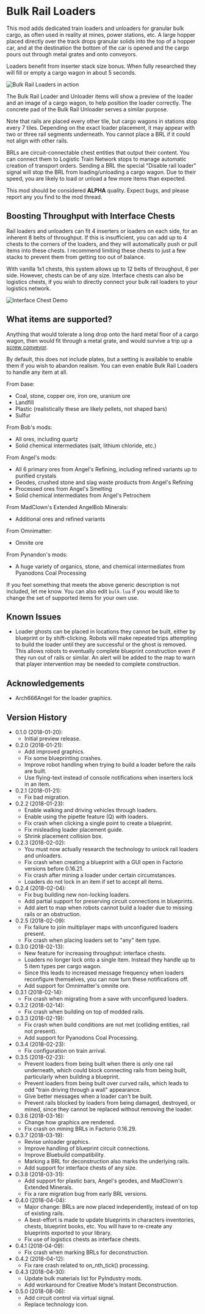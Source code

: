 # Bulk Rail Loaders

This mod adds dedicated train loaders and unloaders for granular bulk cargo,
as often used in reality at mines, power stations, etc.  A large hopper placed
directly over the track drops granular solids into the top of a hopper car,
and at the destination the bottom of the car is opened and the cargo pours out
through metal grates and onto conveyors.

Loaders benefit from inserter stack size bonus.  When fully researched they will
fill or empty a cargo wagon in about 5 seconds.

![Bulk Rail Loaders in action](https://github.com/mspielberg/factorio-railloader/raw/master/resources/snapshot.jpg)

The Bulk Rail Loader and Unloader items will show a preview of the loader and
an image of a cargo wagon, to help position the loader correctly. The
concrete pad of the Bulk Rail Unloader serves a similar purpose.

Note that rails are placed every other tile, but cargo wagons in stations
stop every 7 tiles. Depending on the exact loader placement, it may appear
with two or three rail segments underneath. You cannot place a BRL if it
could not align with other rails.

BRLs are circuit-connectable chest entities that output their content. You
can connect them to Logistic Train Network stops to manage automatic creation
of transport orders. Sending a BRL the special "Disable rail loader" signal
will stop the BRL from loading/unloading a cargo wagon. Due to their speed,
you are likely to load or unload a few more items than expected.

This mod should be considered __ALPHA__ quality.  Expect bugs, and please report
any you find to the mod thread.

## Boosting Throughput with Interface Chests

Rail loaders and unloaders can fit 4 inserters or loaders on each side, for
an inherent 8 belts of throughput. If this is insufficient, you can add up to
4 chests to the corners of the loaders, and they will automatically push or
pull items into these chests. I recommend limiting these chests to just a few
stacks to prevent them from getting too out of balance.

With vanilla 1x1 chests, this system allows up to 12 belts of throughput, 6
per side. However, chests can be of any size. Interface chests can also be
logistics chests, if you wish to directly connect your bulk rail loaders to
your logistics network.

![Interface Chest Demo](https://github.com/mspielberg/factorio-railloader/raw/master/resources/interfacechests.jpg)

## What items are supported?

Anything that would tolerate a long drop onto the hard metal floor of a cargo
wagon, then would fit through a metal grate, and would survive a trip up a
[screw conveyor](https://en.wikipedia.org/wiki/Screw_conveyor).

By default, this does not include plates, but a setting is available to enable
them if you wish to abandon realism. You can even enable Bulk Rail Loaders to
handle any item at all.

From base:

* Coal, stone, copper ore, iron ore, uranium ore
* Landfill
* Plastic (realistically these are likely pellets, not shaped bars)
* Sulfur

From Bob's mods:

* All ores, including quartz
* Solid chemical intermediates (salt, lithium chloride, etc.)

From Angel's mods:

* All 6 primary ores from Angel's Refining, including refined variants up to
  purified crystals
* Geodes, crushed stone and slag waste products from Angel's Refining
* Processed ores from Angel's Smelting
* Solid chemical intermediates from Angel's Petrochem

From MadClown's Extended AngelBob Minerals:

* Additional ores and refined variants

From Omnimatter:

* Omnite ore

From Pynandon's mods:

* A huge variety of organics, stone, and chemical intermediates from Pyanodons
  Coal Processing

If you feel something that meets the above generic description is not included,
let me know.  You can also edit `bulk.lua` if you would like to change the set
of supported items for your own use.

## Known Issues

* Loader ghosts can be placed in locations they cannot be built, either by
  blueprint or by shift-clicking.  Robots will make repeated trips attempting to
  build the loader until they are successful or the ghost is removed.  This
  allows robots to eventually complete blueprint construction even if they run
  out of rails or similar.  An alert will be added to the map to warn that
  player intervention may be needed to complete construction.

## Acknowledgements

* Arch666Angel for the loader graphics.

## Version History
* 0.1.0 (2018-01-20):
    * Initial preview release.
* 0.2.0 (2018-01-21):
    * Add improved graphics.
    * Fix some blueprinting crashes.
    * Improve robot handling when trying to build a loader before the rails are
      built.
    * Use flying-text instead of console notifications when inserters lock in an
      item.
* 0.2.1 (2018-01-21):
    * Fix bad migration.
* 0.2.2 (2018-01-23):
    * Enable walking and driving vehicles through loaders.
    * Enable using the pipette feature (Q) with loaders.
    * Fix crash when clicking a single point to create a blueprint.
    * Fix misleading loader placement guide.
    * Shrink placement collision box.
* 0.2.3 (2018-02-02):
    * You must now actually research the technology to unlock rail loaders and unloaders.
    * Fix crash when creating a blueprint with a GUI open in Factorio versions before 0.16.21.
    * Fix crash after mining a loader under certain circumstances.
    * Loaders do not lock in an item if set to accept all items.
* 0.2.4 (2018-02-04):
    * Fix bug building new non-locking loaders.
    * Add partial support for preserving circuit connections in blueprints.
    * Add alert to map when robots cannot build a loader due to missing rails or an obstruction.
* 0.2.5 (2018-02-09):
    * Fix failure to join multiplayer maps with unconfigured loaders present.
    * Fix crash when placing loaders set to "any" item type.
* 0.3.0 (2018-02-13):
    * New feature for increasing throughput: interface chests.
    * Loaders no longer lock onto a single item.  Instead they handle up to 5 item types per cargo wagon.
    * Since this leads to increased message frequency when loaders reconfigure themselves, you can now turn these notifications off.
    * Add support for Omnimatter's omnite ore.
* 0.3.1 (2018-02-14):
    * Fix crash when migrating from a save with unconfigured loaders.
* 0.3.2 (2018-02-14):
    * Fix crash when building on top of modded rails.
* 0.3.3 (2018-02-19):
    * Fix crash when build conditions are not met (colliding entities, rail not present).
    * Add support for Pyanodons Coal Processing.
* 0.3.4 (2018-02-23):
    * Fix configuration on train arrival.
* 0.3.5 (2018-02-23):
    * Prevent loaders from being built when there is only one rail underneath, which could block connecting rails from being built, particularly when building a blueprint.
    * Prevent loaders from being built over curved rails, which leads to odd "train driving through a wall" appearance.
    * Give better messages when a loader can't be built.
    * Prevent rails blocked by loaders from being damaged, destroyed, or mined, since they cannot be replaced without removing the loader.
* 0.3.6 (2018-03-16):
    * Change how graphics are rendered.
    * Fix crash on mining BRLs in Factorio 0.16.29.
* 0.3.7 (2018-03-19):
    * Revise unloader graphics.
    * Improve handling of blueprint circuit connections.
    * Improve Bluebuild compatibility.
    * Marking a BRL for deconstruction also marks the underlying rails.
    * Add support for interface chests of any size.
* 0.3.8 (2018-03-31):
    * Add support for plastic bars, Angel's geodes, and MadClown's Extended Minerals.
    * Fix a rare migration bug from early BRL versions.
* 0.4.0 (2018-04-04):
    * Major change: BRLs are now placed independently, instead of on top of existing rails.
    * A best-effort is made to update blueprints in characters inventories, chests, blueprint books, etc.  You will have to re-create any blueprints exported to your library.
    * Fix use of logistics chests as interface chests.
* 0.4.1 (2018-04-09):
    * Fix crash when marking BRLs for deconstruction.
* 0.4.2 (2018-04-12):
    * Fix rare crash related to on_nth_tick() processing.
* 0.4.3 (2018-04-30):
    * Update bulk materials list for PyIndustry mods.
    * Add workaround for Creative Mode's Instant Deconstruction.
* 0.5.0 (2018-08-06):
    * Add circuit control via virtual signal.
    * Replace technology icon.